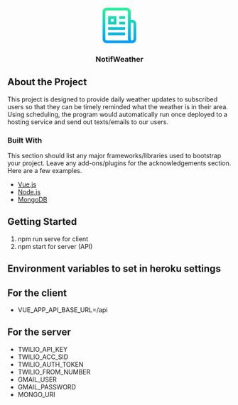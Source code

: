 <div id="top"></div>
<!--
*** Thanks for checking out the Best-README-Template. If you have a suggestion
*** that would make this better, please fork the repo and create a pull request
*** or simply open an issue with the tag "enhancement".
*** Don't forget to give the project a star!
*** Thanks again! Now go create something AMAZING! :D
-->



<!-- PROJECT SHIELDS -->
<!--
*** I'm using markdown "reference style" links for readability.
*** Reference links are enclosed in brackets [ ] instead of parentheses ( ).
*** See the bottom of this document for the declaration of the reference variables
*** for contributors-url, forks-url, etc. This is an optional, concise syntax you may use.
*** https://www.markdownguide.org/basic-syntax/#reference-style-links
-->



<!-- PROJECT LOGO -->
<br />
<div align="center">
  <a href="https://github.com/othneildrew/Best-README-Template">
    <img src="images/logo.png" alt="Logo" width="80" height="80">
  </a>

  <h3 align="center">NotifWeather</h3>
</div>


## About the Project

This project is designed to provide daily weather updates to subscribed users so that they can be timely reminded what the weather is in their area. Using scheduling, the program would automatically run once deployed to a hosting service and send out texts/emails to our users. 

### Built With

This section should list any major frameworks/libraries used to bootstrap your project. Leave any add-ons/plugins for the acknowledgements section. Here are a few examples.

* [Vue.js](https://vuejs.org/)
* [Node.js](https://nodejs.org/en/)
* [MongoDB](https://www.mongodb.com/)

## Getting Started
1) npm run serve for client
2) npm start for server (API)

## Environment variables to set in heroku settings

## For the client

  * VUE_APP_API_BASE_URL=/api

## For the server

  * TWILIO_API_KEY
  * TWILIO_ACC_SID
  * TWILIO_AUTH_TOKEN
  * TWILIO_FROM_NUMBER
  * GMAIL_USER
  * GMAIL_PASSWORD
  * MONGO_URI


